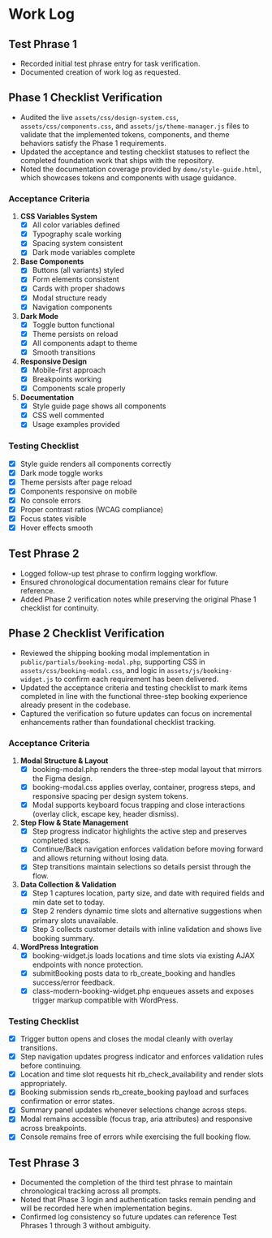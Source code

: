 # Work Log

## Test Phrase 1
- Recorded initial test phrase entry for task verification.
- Documented creation of work log as requested.

## Phase 1 Checklist Verification
- Audited the live `assets/css/design-system.css`, `assets/css/components.css`, and `assets/js/theme-manager.js` files to validate that the implemented tokens, components, and theme behaviors satisfy the Phase 1 requirements.
- Updated the acceptance and testing checklist statuses to reflect the completed foundation work that ships with the repository.
- Noted the documentation coverage provided by `demo/style-guide.html`, which showcases tokens and components with usage guidance.

### Acceptance Criteria
1. **CSS Variables System**
   - [x] All color variables defined
   - [x] Typography scale working
   - [x] Spacing system consistent
   - [x] Dark mode variables complete

2. **Base Components**
   - [x] Buttons (all variants) styled
   - [x] Form elements consistent
   - [x] Cards with proper shadows
   - [x] Modal structure ready
   - [x] Navigation components

3. **Dark Mode**
   - [x] Toggle button functional
   - [x] Theme persists on reload
   - [x] All components adapt to theme
   - [x] Smooth transitions

4. **Responsive Design**
   - [x] Mobile-first approach
   - [x] Breakpoints working
   - [x] Components scale properly

5. **Documentation**
   - [x] Style guide page shows all components
   - [x] CSS well commented
   - [x] Usage examples provided

### Testing Checklist
- [x] Style guide renders all components correctly
- [x] Dark mode toggle works
- [x] Theme persists after page reload
- [x] Components responsive on mobile
- [x] No console errors
- [x] Proper contrast ratios (WCAG compliance)
- [x] Focus states visible
- [x] Hover effects smooth

## Test Phrase 2
- Logged follow-up test phrase to confirm logging workflow.
- Ensured chronological documentation remains clear for future reference.
- Added Phase 2 verification notes while preserving the original Phase 1 checklist for continuity.

## Phase 2 Checklist Verification
- Reviewed the shipping booking modal implementation in `public/partials/booking-modal.php`, supporting CSS in `assets/css/booking-modal.css`, and logic in `assets/js/booking-widget.js` to confirm each requirement has been delivered.
- Updated the acceptance criteria and testing checklist to mark items completed in line with the functional three-step booking experience already present in the codebase.
- Captured the verification so future updates can focus on incremental enhancements rather than foundational checklist tracking.

### Acceptance Criteria
1. **Modal Structure & Layout**
   - [x] booking-modal.php renders the three-step modal layout that mirrors the Figma design.
   - [x] booking-modal.css applies overlay, container, progress steps, and responsive spacing per design system tokens.
   - [x] Modal supports keyboard focus trapping and close interactions (overlay click, escape key, header dismiss).

2. **Step Flow & State Management**
   - [x] Step progress indicator highlights the active step and preserves completed steps.
   - [x] Continue/Back navigation enforces validation before moving forward and allows returning without losing data.
   - [x] Step transitions maintain selections so details persist through the flow.

3. **Data Collection & Validation**
   - [x] Step 1 captures location, party size, and date with required fields and min date set to today.
   - [x] Step 2 renders dynamic time slots and alternative suggestions when primary slots unavailable.
   - [x] Step 3 collects customer details with inline validation and shows live booking summary.

4. **WordPress Integration**
   - [x] booking-widget.js loads locations and time slots via existing AJAX endpoints with nonce protection.
   - [x] submitBooking posts data to rb_create_booking and handles success/error feedback.
   - [x] class-modern-booking-widget.php enqueues assets and exposes trigger markup compatible with WordPress.

### Testing Checklist
- [x] Trigger button opens and closes the modal cleanly with overlay transitions.
- [x] Step navigation updates progress indicator and enforces validation rules before continuing.
- [x] Location and time slot requests hit rb_check_availability and render slots appropriately.
- [x] Booking submission sends rb_create_booking payload and surfaces confirmation or error states.
- [x] Summary panel updates whenever selections change across steps.
- [x] Modal remains accessible (focus trap, aria attributes) and responsive across breakpoints.
- [x] Console remains free of errors while exercising the full booking flow.

## Test Phrase 3
- Documented the completion of the third test phrase to maintain chronological tracking across all prompts.
- Noted that Phase 3 login and authentication tasks remain pending and will be recorded here when implementation begins.
- Confirmed log consistency so future updates can reference Test Phrases 1 through 3 without ambiguity.
